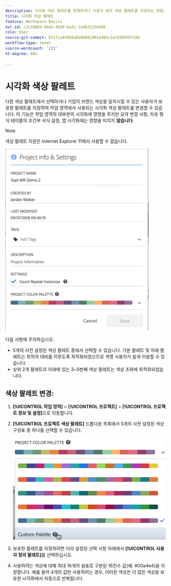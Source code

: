 ```yaml
---
description: 시각화 색상 팔레트를 변경하거나 사용자 정의 색상 팔레트를 지정하는 방법.
title: 시각화 색상 팔레트
feature: Workspace Basics
exl-id: c3c208b9-84a5-4620-ba3c-7e483215e698
role: User
source-git-commit: 811fce4f056a6280081901e484c3af8209f87c06
workflow-type: tm+mt
source-wordcount: '223'
ht-degree: 88%

---
```


# 시각화 색상 팔레트

다른 색상 팔레트에서 선택하거나 기업의 브랜드 색상을 일치시킬 수 있는 사용자가 보유한 팔레트를 지정하여 작업 영역에서 사용되는 시각화 색상 팔레트를 변경할 수 있습니다. 이 기능은 작업 영역의 대부분의 시각화에 영향을 주지만 요약 변경 사항, 자유 형식 테이블의 조건부 서식 설정, 맵 시각화에는 영향을 미치지 **않습니다**.

>[!NOTE]
>
>색상 팔레트 지원은 Internet Explorer 11에서 사용할 수 없습니다.

![프로젝트 정보 및 설정 창](assets/color_palettes.png)

다음 사항에 주의하십시오.

* 5개의 사전 설정된 색상 팔레트 중에서 선택할 수 있습니다. 기본 팔레트 및 아래 팔레트는 최적의 대비를 이루도록 최적화되었으므로 색맹 사용자가 쉽게 이용할 수 있습니다.
* 상위 2개 팔레트의 아래에 있는 3~5번째 색상 팔레트는 색상 조화에 최적화되었습니다.

## 색상 팔레트 변경:

1. **[!UICONTROL 작업 영역]** > **[!UICONTROL 프로젝트]** > **[!UICONTROL 프로젝트 정보 및 설정]**&#x200B;으로 이동합니다.
1. **[!UICONTROL 프로젝트 색상 팔레트]** 드롭다운 목록에서 5개의 사전 설정된 색상 구성표 중 하나를 선택할 수 있습니다.

   ![5개의 사전 설정된 색 구성표입니다.](assets/custom_palette.png)

1. 보유한 팔레트를 지정하려면 미리 설정된 선택 사항 아래에서 **[!UICONTROL 사용자 정의 팔레트]**&#x200B;를 선택하십시오.
1. 사용하려는 색상에 대해 최대 16개의 쉼표로 구분된 16진수 값(예: #00a4e4)을 지정합니다. 예를 들어 4개의 값만 사용하려는 경우, 이러한 색상은 더 많은 색상을 보유한 시각화에서 자동으로 반복됩니다.
